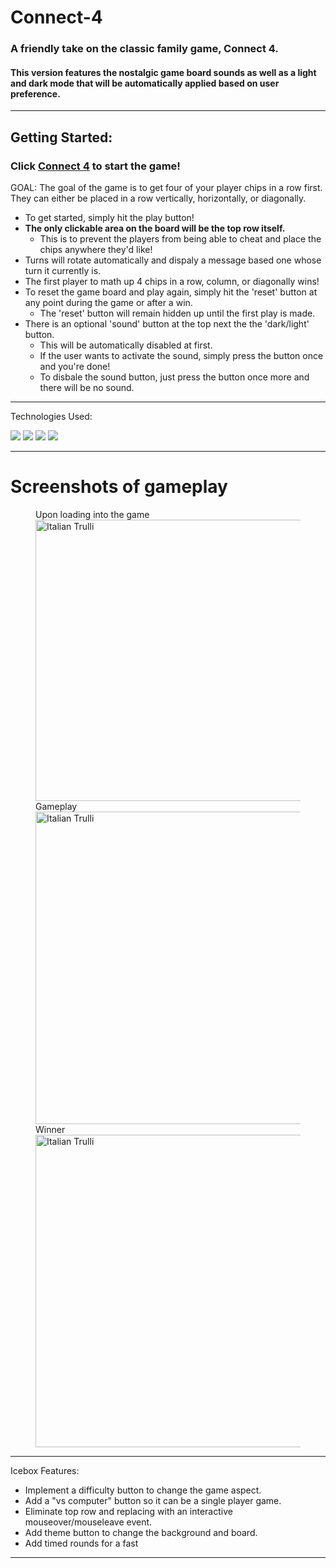 
# Connect-4

### A friendly take on the classic family game, Connect 4.
#### This version features the nostalgic game board sounds as well as a light and dark mode that will be automatically applied based on user preference.
-------

## Getting Started:

 ### Click <a href="https://fabian-connect-4.surge.sh" target="_blank">Connect 4</a> to start the game!

GOAL: The goal of the game is to get four of your player chips in a row first. They can either be placed in a row vertically, horizontally, or diagonally.

- To get started, simply hit the play button!
- **The only clickable area on the board will be the top row itself.**
  - This is to prevent the players from being able to cheat and place the chips anywhere they'd like!
- Turns will rotate automatically and dispaly a message based one whose turn it currently is.
- The first player to math up 4 chips in a row, column, or diagonally wins!
- To reset the game board and play again, simply hit the 'reset' button at any point during the game or after a win.
  - The 'reset' button will remain hidden up until the first play is made.
- There is an optional 'sound' button at the top next the the 'dark/light' button.
  - This will be automatically disabled at first.
  - If the user wants to activate the sound, simply press the button once and you're done!
  - To disbale the sound button, just press the button once more and there will be no sound.

-------
Technologies Used:

<img src="https://img.shields.io/badge/JavaScript-F7DF1E?style=for-the-badge&logo=javascript&logoColor=black">
<img src="https://img.shields.io/badge/HTML-239120?style=for-the-badge&logo=html5&logoColor=white">
<img src="https://img.shields.io/badge/CSS3-1572B6?style=for-the-badge&logo=css3&logoColor=white">
<img src="https://img.shields.io/badge/Bootstrap-563D7C?style=for-the-badge&logo=bootstrap&logoColor=white">




-------
# Screenshots of gameplay
<figure>
  <figcaption> Upon loading into the game</figcaption>
  <img src="https://i.imgur.com/5hLxoQ6.png" alt="Italian Trulli" width="500" height="450">
  <figcaption> Gameplay </figcaption>
  <img src="https://i.imgur.com/R4idvlk.png" alt="Italian Trulli" width="500" height="">
  <figcaption> Winner </figcaption>
  <img src="https://i.imgur.com/CeyNuMK.png" alt="Italian Trulli" width="500" height="">
</figure>

-------

Icebox Features:

- Implement a difficulty button to change the game aspect.
- Add a "vs computer" button so it can be a single player game.
- Eliminate top row and replacing with an interactive mouseover/mouseleave event.
- Add theme button to change the background and board.
- Add timed rounds for a fast 

--------